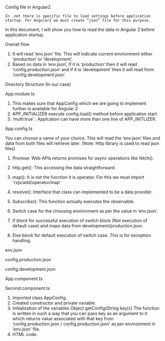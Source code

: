 Config file in Angular2

	In .net there is specific file to load settings before application startup. For Angular2 we must create “json” file for this purpose. 

In this document, I will show you how to read the data in Angular 2 before application startup.  

Overall flow 
1)	It will read ‘env.json’ file. This will indicate current environment either ‘production’ or ‘development’.
2)	Based on data in ‘env.json’, If it is ‘production’ then it will read ‘config.production.json’ and if it is ‘development’ then it will read from ‘config.development.json’.

Directory Structure (In our case)
 	                                                 












App.module.ts

 



1)	This makes sure that AppConfig which we are going to implement further is available for Angular 2
2)	APP_INITIALIZER execute config.load() method before application start.
3)	‘multi:true’ : Applcation can have more than one line of APP_INITLIZER.











App.config.ts

You can choose a name of your choice. This will read the ‘env.json’ files and data from both files will retrieve later.
(Note: Http library is used to read json files)


 
1)	Promise: Web APIs returns promises for async operations like fetch().
2)	http.get(): This accessing the data straightforward.
3)	map(): It is not the function it is operator. For this we must import 'rxjs/add/operator/map'
4)	resolve(): Interface that class can implemented to be a data provider.
5)	Subscribe(): This function actually executes the observable. 



  
1)	Switch case for the choosing environment as per the value in ‘env.json’.
2)	If block for successful execution of switch block (Not execution of default case) and maps data from development/production.json.
3)	Else block for default execution of switch case. This is for exception handling.



env.json
 

config.production.json
 

config.development.json
 


App.component.ts
 



Second.component.ts
  

1)	Imported class AppConfig.
2)	Created constructor and private variable.
3)	Initialization of the variables 
Object getConfig(String key){}
	The function is written in such a way that you can pass key as an argument to it which returns value associated with that key from ‘config.production.json / config.production.json’ as per environment in ‘env.json’ file.
4)	HTML code.

